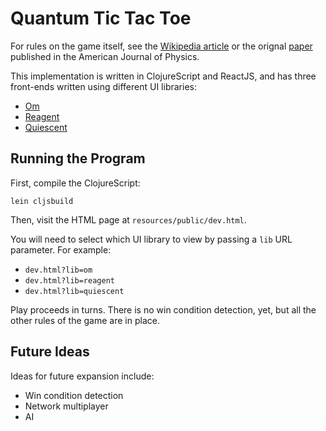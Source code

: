 # Quantum Tic Tac Toe

For rules on the game itself, see the
[Wikipedia article](http://en.wikipedia.org/wiki/Quantum_tic-tac-toe)
or the orignal
[paper](http://qttt.googlecode.com/files/QT3-AJP%2010-20-06.pdf)
published in the American Journal of Physics.

This implementation is written in ClojureScript and ReactJS, and has
three front-ends written using different UI libraries:

- [Om](https://github.com/omcljs/om)
- [Reagent](http://reagent-project.github.io)
- [Quiescent](https://github.com/levand/quiescent)

## Running the Program

First, compile the ClojureScript:

`lein cljsbuild`

Then, visit the HTML page at `resources/public/dev.html`.

You will need to select which UI library to view by passing a `lib`
URL parameter. For example:

- `dev.html?lib=om`
- `dev.html?lib=reagent`
- `dev.html?lib=quiescent`

Play proceeds in turns. There is no win condition detection, yet, but
all the other rules of the game are in place.

## Future Ideas

Ideas for future expansion include:

- Win condition detection
- Network multiplayer
- AI
